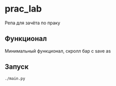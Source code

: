 # prac_lab
Репа для зачёта по праку

## Функционал
Минимальный функционал, скролл бар с save as

## Запуск
```
./main.py
```
